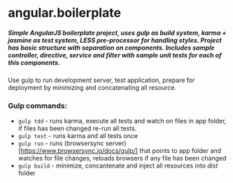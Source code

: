 # angular.boilerplate
##### Simple AngularJS boilerplate project, uses gulp as build system, karma + jasmine as test system, LESS pre-processor for handling styles. Project has basic structure with separation on components. Includes sample controller, directive, service and filter with sample unit tests for each of this components.

Use gulp to run development server, test application, prepare for deployment by minimizing and concatenating all resource.

### Gulp commands: 
* ```gulp tdd``` - runs karma, execute all tests and watch on files in app folder, if files has been changed re-run all tests.
* ```gulp test``` - runs karma and all tests once
* ```gulp run``` - runs (browsersync server)[https://www.browsersync.io/docs/gulp/] that points to app folder and watches for file changes, reloads browsers if any file has been changed
* ```gulp build``` - minimize, concantenate and inject all resources into *dist* folder 
